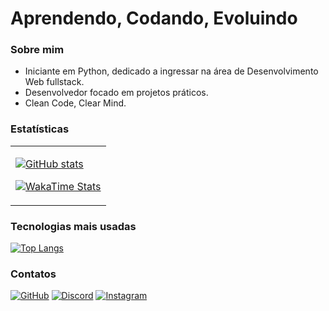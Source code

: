 # Aprendendo, Codando, Evoluindo

### Sobre mim  
- Iniciante em Python, dedicado a ingressar na área de Desenvolvimento Web fullstack.  
- Desenvolvedor focado em projetos práticos.  
- Clean Code, Clear Mind.

### Estatísticas

<table>
  <tr>
    <td>

[![GitHub stats](https://github-readme-stats.vercel.app/api?username=jxxxhxvcks&show_icons=false&hide_title=true&hide_border=true&hide=commits&text_color=000000&icon_color=000000&theme=light)](https://github.com/jxxxhxvcks)

[![WakaTime Stats](https://github-readme-stats.vercel.app/api/wakatime?username=lywsmic&theme=light&hide_border=true&text_color=000000)](https://wakatime.com/@lywsmic)

  </tr>
</table>

### Tecnologias mais usadas

[![Top Langs](https://github-readme-stats.vercel.app/api/top-langs/?username=jxxxhxvcks&layout=compact&theme=light&hide_border=true&text_color=000000)](https://github.com/jxxxhxvcks)

### Contatos  

[![GitHub](https://img.shields.io/badge/github-%23FFFFFF.svg?style=for-the-badge&logo=github&logoColor=000000&color=FFFFFF)](https://github.com/jxxxhxvcks) 
[![Discord](https://img.shields.io/badge/discord-%23FFFFFF.svg?style=for-the-badge&logo=discord&logoColor=000000&color=FFFFFF)](https://discordapp.com/users/1189986362619859074) 
[![Instagram](https://img.shields.io/badge/instagram-%23FFFFFF.svg?style=for-the-badge&logo=instagram&logoColor=000000&color=FFFFFF)](https://instagram.com/joaocoding)
